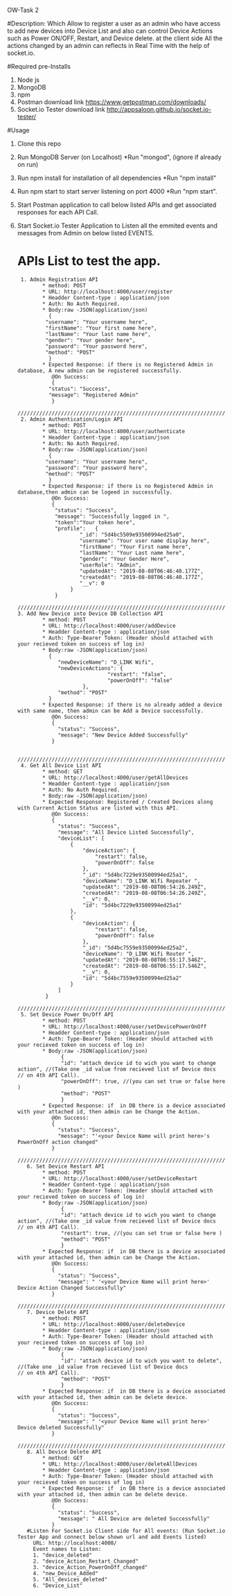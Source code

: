 OW-Task 2

#Description:
Which Allow to register a user as an admin who have access to add new devices into Device List and also can control Device Actions such as Power ON/OFF, Restart, and Device delete. at the client side All the actions changed by an admin can reflects in Real Time with the help of socket.io.

#Required pre-Installs 
1. Node js
2. MongoDB
3. npm
4. Postman download link https://www.getpostman.com/downloads/
5. Socket.io Tester download link http://appsaloon.github.io/socket.io-tester/

#Usage
1. Clone this repo 
2. Run MongoDB Server (on Localhost)  *Run "mongod", (ignore if already on run)
3. Run npm install for installation of all dependencies *Run "npm install" 
4. Run npm start to start server listening on port 4000 *Run "npm start".
5. Start Postman application to call below listed APIs and get associated responses for each API Call.
6. Start Socket.io Tester Application to Listen all the emmited events and messages from Admin on below listed EVENTS. 

    # APIs List to test the app.
        1. Admin Registration API
               * method: POST
               * URL: http://localhost:4000/user/register
               * Headder Content-type : application/json
               * Auth: No Auth Required.
               * Body:raw -JSON(application/json)
                 {
                "username": "Your username here",
                "firstName": "Your first name here",
                "lastName": "Your last name here",
                "gender": "Your gender here",
                "password": "Your password here",
                "method": "POST"
                 } 
               * Expected Response: if there is no Registered Admin in database, A new admin can be registered successfully.  
                  @On Success:
                  {
                 "status": "Success",
                 "message": "Registered Admin"
                  }
        //////////////////////////////////////////////////////////////////////////////////////////////////////////////////////         
        2. Admin Authentication/Login API
               * method: POST
               * URL: http://localhost:4000/user/authenticate
               * Headder Content-type : application/json
               * Auth: No Auth Required.
               * Body:raw -JSON(application/json)
                 {
                "username": "Your username here",
                "password": "Your password here",
                "method": "POST"
                 } 
               * Expected Response: if there is no Registered Admin in database,then admin can be logeed in successfully.  
                  @On Success:
                  {
                   "status": "Success",
                   "message": "Successfully logged in ",
                   "token":"Your token here",
                   "profile":   {
                           "_id": "5d4bc5509e93500994ed25a0",
                           "username": "Your user name display here",
                           "firstName": "Your First name here",
                           "lastName": "Your Last name here",
                           "gender": "Your Gender Here",
                           "userRole": "Admin",
                           "updatedAt": "2019-08-08T06:46:40.177Z",
                           "createdAt": "2019-08-08T06:46:40.177Z",
                           "__v": 0
                        }
                   }
        //////////////////////////////////////////////////////////////////////////////////////////////////////////////////////                   3. Add New Device into Device DB Collection API
               * method: POST
               * URL: http://localhost:4000/user/addDevice
               * Headder Content-type : application/json
               * Auth: Type-Bearer Token: (Header should attached with your recieved token on success of log in)
               * Body:raw -JSON(application/json)
                 {
                    "newDeviceName": "D_LINK Wifi",
                    "newDeviceActions": {
                                    "restart": "false",
                                    "powerOnOff": "false"
                            },
                    "method": "POST"
                 }
               * Expected Response: if there is no already added a device with same name, then admin can be Add a Device successfully.  
                  @On Success:
                  {
                    "status": "Success",
                    "message": "New Device Added Successfully"
                  }
                   
        //////////////////////////////////////////////////////////////////////////////////////////////////////////////////////
        4. Get All Device List API
               * method: GET
               * URL: http://localhost:4000/user/getAllDevices
               * Headder Content-type : application/json
               * Auth: No Auth Required.
               * Body:raw -JSON(application/json)
               * Expected Response: Registered / Created Devices along with Current Action Status are listed with this API.  
                  @On Success:      
                  {
                    "status": "Success",
                    "message": "All Device Listed Successfully",
                    "deviceList": [
                        {
                            "deviceAction": {
                                "restart": false,
                                "powerOnOff": false
                            },
                            "_id": "5d4bc7229e93500994ed25a1",
                            "deviceName": "D_LINK Wifi Repeater ",
                            "updatedAt": "2019-08-08T06:54:26.249Z",
                            "createdAt": "2019-08-08T06:54:26.249Z",
                            "__v": 0,
                            "id": "5d4bc7229e93500994ed25a1"
                        },
                        {
                            "deviceAction": {
                                "restart": false,
                                "powerOnOff": false
                            },
                            "_id": "5d4bc7559e93500994ed25a2",
                            "deviceName": "D_LINK Wifi Router ",
                            "updatedAt": "2019-08-08T06:55:17.546Z",
                            "createdAt": "2019-08-08T06:55:17.546Z",
                            "__v": 0,
                            "id": "5d4bc7559e93500994ed25a2"
                        }
                    ]
                }
        /////////////////////////////////////////////////////////////////////////////////////////////////////////////////        
        5. Set Device Power On/Off API
               * method: POST
               * URL: http://localhost:4000/user/setDevicePowerOnOff
               * Headder Content-type : application/json
               * Auth: Type-Bearer Token: (Header should attached with your recieved token on success of log in)
               * Body:raw -JSON(application/json)
                     {
                     "id": "attach device id to wich you want to change action", //(Take one _id value from recieved list of Device docs                                                                                  // on 4th API Call).   
                     "powerOnOff": true, //(you can set true or false here )
                     "method": "POST"
                     }
               * Expected Response: if  in DB there is a device associated with your attached id, then admin can be Change the Action.  
                  @On Success:
                  {
                    "status": "Success",
                    "message": "'<your Device Name will print here>'s PowerOnOff action changed"
                  }                   
          ////////////////////////////////////////////////////////////////////////////////////////////////////////////////       
          6. Set Device Restart API
               * method: POST
               * URL: http://localhost:4000/user/setDeviceRestart
               * Headder Content-type : application/json
               * Auth: Type-Bearer Token: (Header should attached with your recieved token on success of log in)
               * Body:raw -JSON(application/json)
                     {
                     "id": "attach device id to wich you want to change action", //(Take one _id value from recieved list of Device docs                                                                                  // on 4th API Call).   
                     "restart": true, //(you can set true or false here )
                     "method": "POST"
                     }
               * Expected Response: if  in DB there is a device associated with your attached id, then admin can be Change the Action.  
                  @On Success:
                  {
                    "status": "Success",
                    "message": " '<your Device Name will print here>' Device Action Changed Successfully"
                  }
          /////////////////////////////////////////////////////////////////////////////////////////////////////////////////       
          7. Device Delete API
               * method: POST
               * URL: http://localhost:4000/user/deleteDevice
               * Headder Content-type : application/json
               * Auth: Type-Bearer Token: (Header should attached with your recieved token on success of log in)
               * Body:raw -JSON(application/json)
                     {
                     "id": "attach device id to wich you want to delete", //(Take one _id value from recieved list of Device docs                                                                                  // on 4th API Call).   
                     "method": "POST"
                     }
               * Expected Response: if  in DB there is a device associated with your attached id, then admin can be delete device.  
                  @On Success:
                  {
                    "status": "Success",
                    "message": " '<your Device Name will print here>' Device deleted Successfully"
                  }   
          /////////////////////////////////////////////////////////////////////////////////////////////////////////////////       
          8. All Device Delete API
               * method: GET
               * URL: http://localhost:4000/user/deleteAllDevices
               * Headder Content-type : application/json
               * Auth: Type-Bearer Token: (Header should attached with your recieved token on success of log in)
               * Expected Response: if  in DB there is a device associated with your attached id, then admin can be delete device.  
                  @On Success:
                  {
                    "status": "Success",
                    "message": " All Device are deleted Successfully"
                  }           
          #Listen For Socket.io Client side for All events: (Run Socket.io Tester App and connect below shown url and add Events listed)
            URL: http://localhost:4000/
            Event names to Listen:
            1. "device_deleted"
            2. "device_Action_Restart_Changed"
            3. "device_Action_PowerOnOff_changed"
            4. "new_Device_Added"
            5. "All_devices_deleted"
            6. "Device_List"
